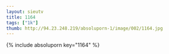 ```yaml
--- 
layout: sieutv
title: 1164
tags: ["1k"]
thumb: http://94.23.248.219/absoluporn-1/image/002/1164.jpg
---
```

{% include absoluporn key="1164" %} 
